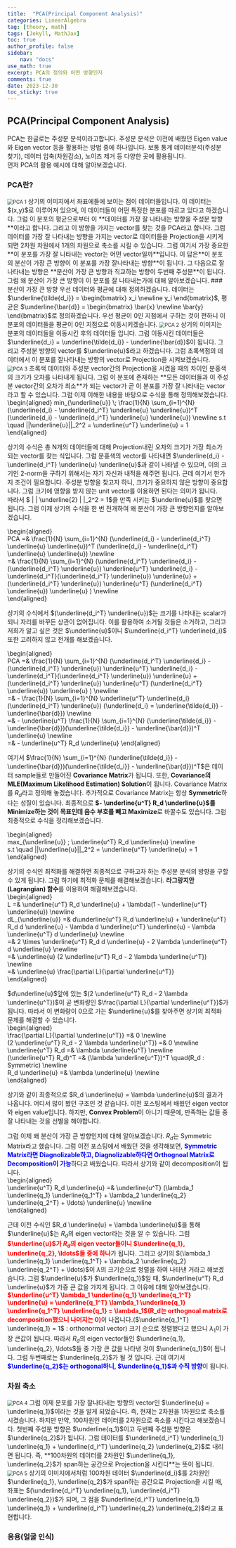 ```yaml
---
title:  "PCA(Principal Component Analysis)"
categories: LinearAlgebra
tag: [theory, math]
tags: [Jekyll, MathJax]
toc: true
author_profile: false
sidebar:
    nav: "docs"
use_math: true
excerpt: PCA의 정의와 어떤 방향인지
comments: true
date: 2023-12-30
toc_sticky: true
---
```


## PCA(Principal Component Analysis)
PCA는 한글로는 주성분 분석이라고합니다. 주성분 분석은 이전에 배웠던 Eigen value와 Eigen vector 등을 활용하는 방법 중에 하나입니다. 보통 통계 데이터분석(주성분 찾기), 데이터 압축(차원감소), 노이즈 제거 등 다양한 곳에 활용됩니다.   
먼저 PCA의 활용 예시에 대해 알아보겠습니다.   
### PCA란?
<img src="../../../assets/images/LinearAlgebra/2023-12-30-PrincipalComponentAnalysis/PCA 1.jpg" alt="PCA 1" style="zoom:80%;" />    
상기의 이미지에서 좌표에들에 보이는 점이 데이터들입니다. 이 데이터는 $(x,y)$로 이루어져 있으며, 이 데이터들이 어떤 특정한 분포를 따르고 있다고 하겠습니다. 그럼 이 분포의 평균으로부터 이 **데이터를 가장 잘 나타내는 방향을 주성분 방향**이라고 합니다. 그리고 이 방향을 가지는 vector를 찾는 것을 PCA라고 합니다. 그럼 데이터를 가장 잘 나타내는 방향을 가지는 vector로 데이터들을 Projection을 시키게 되면 2차원 차원에서 1개의 차원으로 축소를 시킬 수 있습니다.   
그럼 여기서 가장 중요한 <span styl='color:red'>**이 분포를 가장 잘 나타내는 vector는 어떤 vector일까**</span>입니다. 이 답은<span styl='color:red'>**이 분포의 분산이 가장 큰 방향이 이 분포를 가장 잘나타내는 방향**</span>이 됩니다. 그 다음으로 잘 나타내는 방향은 <span styl='color:red'>**분산이 가장 큰 방향과 직교하는 방향이 두번째 주성분**</span>이 됩니다. 그럼 왜 분산이 가장 큰 방향이 이 분포를 잘 나타내는가에 대해 알아보겠습니다.   
### 분산이 가장 큰 방향
우선 데이터와 평균에 대해 정의하겠습니다. 데이터는 $\underline{\tilde{d_i}} = \begin{bmatrix} x_i \newline y_i \end{bmatrix}$, 평균은 $\underline{\bar{d}} = \begin{bmatrix} \bar{x} \newline \bar{y} \end{bmatrix}$로 정의하겠습니다. 우선 평균이 0인 지점에서 구하는 것이 편하니 이 분포의 데이터들을 평균이 0인 지점으로 이동시키겠습니다.    
<img src="../../../assets/images/LinearAlgebra/2023-12-30-PrincipalComponentAnalysis/PCA 2.jpg" alt="PCA 2" style="zoom:80%;" />    
상기의 이미지는 분포의 데이터들을 이동시킨 후의 데이터들 입니다. 그럼 이동시킨 데이터들은 $\underline{d_i} = \underline{\tilde{d_i}} - \underline{\bar{d}}$이 됩니다. 그리고 주성분 방향의 vector를 $\underline{u}$라고 하겠습니다. 그럼 초록색점의 데이터에서 이 분포를 잘나타내는 방향의 vector로 Projection을 시켜보겠습니다.    
<img src="../../../assets/images/LinearAlgebra/2023-12-30-PrincipalComponentAnalysis/PCA 3.jpg" alt="PCA 3" style="zoom:80%;" />    
초록색 데이터와 주성분 vector간의 Projection을 시켰을 때의 차이인 분홍색의 크기가 오차를 나타내게 됩니다. 그럼 이 분포에 존재하는 **모든 데이터들과 이 주성분 vector간의 오차가 최소**가 되는 vector가 곧 이 분포를 가장 잘 나타내는 vector라고 할 수 있습니다. 그럼 이제 이해한 내용을 바탕으로 수식을 통해 정의해보겠습니다.   
\begin{aligned}    
min_{\underline{u}} \; \frac{1}{N} \sum_{i=1}^{N} (\underline{d_i} - \underline{d_i^T} \underline{u} \underline{u})^T (\underline{d_i} - \underline{d_i^T} \underline{u} \underline{u}) \newline   
s.t \quad ||\underline{u}||_2^2 = \underline{u^T} \underline{u} = 1
\end{aligned}    

상기의 수식은 총 N개의 데이터들에 대해 Projection내린 오차의 크기가 가장 최소가 되는 vector를 찾는 식입니다. 그럼 분홍색의 vector를 나타내면 $\underline{d_i} - \underline{d_i^T} \underline{u} \underline{u}$과 같이 나타낼 수 있으며, 이의 크기인 2-norm을 구하기 위해서는 자기 자신과 내적을 해주면 됩니다. 근데 여기서 한가지 조건이 필요합니다. 주성분 방향을 찾고자 하니, 크기가 중요하지 않은 방향이 중요합니다. 그럼 크기에 영향을 받지 않는 unit vector를 이용하면 된다는 의미가 됩니다.   
따라서 $ \| \| \underline{2} \| \|_2^2 = 1$을 만족 시키는 $\underline{u}$를 찾으면 됩니다. 그럼 이제 상기의 수식을 한 번 전개하여 왜 분산이 가장 큰 방향인지를 알아보겠습니다.    

\begin{aligned}    
PCA =& \frac{1}{N} \sum_{i=1}^{N} (\underline{d_i} - \underline{d_i^T} \underline{u} \underline{u})^T (\underline{d_i} - \underline{d_i^T} \underline{u} \underline{u}) \newline   
=& \frac{1}{N} \sum_{i=1}^{N} (\underline{d_i^T} \underline{d_i} - (\underline{d_i^T} \underline{u}) \underline{u^T} \underline{d_i} - \underline{d_i^T}(\underline{d_i^T} \underline{u}) \underline{u} + (\underline{d_i^T} \underline{u}) \underline{u^T} (\underline{d_i^T} \underline{u}) \underline{u} ) \newline    
\end{aligned}    

상기의 수식에서 $(\underline{d_i^T} \underline{u})$는 크기를 나타내는 scalar가 되니 자리를 바꾸든 상관이 없어집니다. 이를 활용하여 소거될 것들은 소거하고, 그리고 저희가 알고 싶은 것은 $\underline{u}$이니 $\underline{d_i^T} \underline{d_i}$ 또한 고려하지 않고 전개를 해보겠습니다.   

\begin{aligned}    
PCA =& \frac{1}{N} \sum_{i=1}^{N} (\underline{d_i^T} \underline{d_i} - (\underline{d_i^T} \underline{u}) \underline{u^T} \underline{d_i} - \underline{d_i^T}(\underline{d_i^T} \underline{u}) \underline{u} + (\underline{d_i^T} \underline{u}) \underline{u^T} (\underline{d_i^T} \underline{u}) \underline{u} ) \newline    
=& - \frac{1}{N} \sum_{i=1}^{N} \underline{u^T} \underline{d_i} (\underline{d_i^T} \underline{u}) (\underline{d_i} = \underline{\tilde{d_i}} - \underline{\bar{d}}) \newline   
=& - \underline{u^T} \frac{1}{N} \sum_{i=1}^{N} (\underline{\tilde{d_i}} - \underline{\bar{d}})(\underline{\tilde{d_i}} - \underline{\bar{d}})^T \underline{u} \newline   
=& - \underline{u^T} R_d \underline{u}
\end{aligned}    

여기서  $\frac{1}{N} \sum_{i=1}^{N} (\underline{\tilde{d_i}} - \underline{\bar{d}})(\underline{\tilde{d_i}} - \underline{\bar{d}})^T$은 데이터 sample들로 만들어진 **Covariance Matrix**가 됩니다. 또한, **Covariance의 MLE(Maximum Likelihood Estimation) Solution**이 됩니다. Covariance Matrix를 $R_d$라고 정의해 놓겠습니다. 추가적으로 Covariance Matrix는 항상 **Symmetric**하다는 성질이 있습니다. 최종적으로 **$- \underline{u^T} R_d \underline{u}$를 Minimize하는 것이 목표인데 음수 부호를 빼고 Maximize**로 바꿀수도 있습니다. 그럼 최종적으로 수식을 정리해보겠습니다.   

\begin{aligned}    
max_{\underline{u}} \; \underline{u^T} R_d \underline{u} \newline   
s.t \quad ||\underline{u}||_2^2 = \underline{u^T} \underline{u} = 1
\end{aligned}    

상기의 수식인 최적화를 해결하면 최종적으로 구하고자 하는 주성분 분석의 방향을 구할 수 있게 됩니다. 그럼 하기에 최적화 문제를 해결해보겠습니다. **라그랑지안(Lagrangian) 함수**를 이용하여 해결해보겠습니다.   
\begin{aligned}    
L =& \underline{u^T} R_d \underline{u} + \lambda(1 - \underline{u^T} \underline{u}) \newline   
dL_{\underline{u}} =& d\underline{u^T} R_d \underline{u} + \underline{u^T} R_d d \underline{u} - \lambda d \underline{u^T} \underline{u} - \lambda \underline{u^T} d \underline{u} \newline   
=& 2 \times \underline{u^T} R_d d \underline{u} - 2 \lambda \underline{u^T} d \underline{u} \newline   
=& \underline{u} (2 \underline{u^T} R_d - 2 \lambda \underline{u^T}) \newline   
=& \underline{u} \frac{\partial L}{\partial \underline{u^T}}   
\end{aligned}    

$d\underline{u}$앞에 있는 $(2 \underline{u^T} R_d - 2 \lambda \underline{u^T})$이 곧 변화량인 $\frac{\partial L}{\partial \underline{u^T}}$가 됩니다. 따라서 이 변화량이 0으로 가는 $\underline{u}$를 찾아주면 상기의 최적화 문제를 해결할 수 있습니다.    
\begin{aligned}    
\frac{\partial L}{\partial \underline{u^T}} =& 0 \newline   
(2 \underline{u^T} R_d - 2 \lambda \underline{u^T}) =& 0 \newline   
\underline{u^T} R_d =& \lambda \underline{u^T} \newline   
(\underline{u^T} R_d)^T =& (\lambda \underline{u^T})^T \quad(R_d : Symmetric) \newline   
R_d \underline{u} =& \lambda \underline{u} \newline   
\end{aligned}    

상기와 같이 최종적으로 $R_d \underline{u} = \lambda \underline{u}$의 결과가 나옵니다. 어디서 많이 봤던 구조인 것 같습니다. 이전 포스팅에서 배웠던 eigen vector와 eigen value입니다. 하지만, **Convex Problem**이 아니기 때문에, 만족하는 값들 중 잘 나타내는 것을 선별을 해야합니다.   

그럼 이제 왜 분산이 가장 큰 방향인지에 대해 알아보겠습니다. $R_d$는 Symmetric Matrix라고 했습니다. 그럼 이전 포스팅에서 배웠던 것을 생각해보면, <span style='color:blue'>**Symmetric Matrix라면 Diagnolizable하고, Diagnolizable하다면 Orthognoal Matrix로 Decomposition이 가능**</span>하다고 배웠습니다. 따라서 상기와 같이 decomposition이 됩니다.   
\begin{aligned}    
\underline{u^T} R_d \underline{u} =& \underline{u^T} (\lambda_1 \underline{q_1} \underline{q_1^T} + \lambda_2 \underline{q_2} \underline{q_2^T} + \ldots) \underline{u} \newline   
\end{aligned}   

근데 이전 수식인 $R_d \underline{u} = \lambda \underline{u}$을 통해 $\underline{u}$는 $R_d$의 eigen vector라는 것을 알 수 있습니다. 그럼 <span style='color:red'>**$\underline{u}$가 $R_d$의 eigen vector들이니 $\underline{q_1}, \underline{q_2}, \ldots$들 중에 하나**</span>가 됩니다. 그리고 상기의 $(\lambda_1 \underline{q_1} \underline{q_1^T} + \lambda_2 \underline{q_2} \underline{q_2^T} + \ldots)$이 $\lambda$의 크기순으로 정렬을 하여 나타낸 거라고 해보겠습니다. 그럼 $\underline{u}$가 $\underline{q_1}$일 때, $\underline{u^T} R_d \underline{u}$가 가증 큰 값을 가지게 됩니다. 그 이유에 대해 알아보겠습니다. <span style='color:red'>**$\underline{u^T} \lambda_1 \underline{q_1} \underline{q_1^T} \underline{u} = \underline{q_1^T} \lambda_1 \underline{q_1} \underline{q_1^T} \underline{q_1} = \lambda_1$(R_d는 orthognoal matrix로 decomposition했으니 나머지는 0)**</span>이 나옵니다.($\underline{q_1^T} \underline{q_1} = 1$ : orthonormal vector) 크기 순으로 정렬했다고 했으니 $\lambda_1$이 가장 큰값이 됩니다. 따라서 $R_d$의 eigen vector들인 $\underline{q_1}, \underline{q_2}, \ldots$들 중 가장 큰 값을 나타낸 것이 $\underline{q_1}$이 됩니다. 그럼 두번째로는 $\underline{q_2}$가 될 것 입니다. 근데 여기서 <span style='color:blue'>**$\underline{q_2}$는 orthogonal하니, $\underline{q_1}$과 수직 방향**</span>이 됩니다.   

### 차원 축소   
<img src="../../../assets/images/LinearAlgebra/2023-12-30-PrincipalComponentAnalysis/PCA 4.jpg" alt="PCA 4" style="zoom:80%;" />    
그럼 이제 분포를 가장 잘나타내는 방향의 vector인 $\underline{u} = \underline{q_1}$이라는 것을 알게 되었습니다. 즉, 현재는 2차원을 1차원으로 축소를 시켰습니다. 하지만 만약, 100차원인 데이터를 2차원으로 축소를 시킨다고 해보겠습니다. 첫번째 주성분 방향은 $\underline{q_1}$이고 두번째 주성분 방향은 $\underline{q_2}$가 됩니다. 그럼 데이터를 $\underline{d_i^T} \underline{q_1} \underline{q_1} + \underline{d_i^T} \underline{q_2} \underline{q_2}$로 내리면 됩니다. 즉, **100차원의 데이터를 2차원인 $\underline{q_1}, \underline{q_2}$가 span하는 공간으로 Projection을 시킨다**는 뜻이 됩니다.   
<img src="../../../assets/images/LinearAlgebra/2023-12-30-PrincipalComponentAnalysis/PCA 5.jpg" alt="PCA 5" style="zoom:80%;" />    
상기의 이미지에서처럼 100차원 데이터 $\underline{d_i}$를 2차원인 $\underline{q_1}, \underline{q_2}$가 span하는 공간으로 Projection을 시킬 때, 좌표는 $(\underline{d_i^T} \underline{q_1}, \underline{d_i^T} \underline{q_2})$가 되며, 그 점을 $\underline{d_i^T} \underline{q_1} \underline{q_1} + \underline{d_i^T} \underline{q_2} \underline{q_2}$라고 표현합니다.    

### 응용(얼굴 인식)
